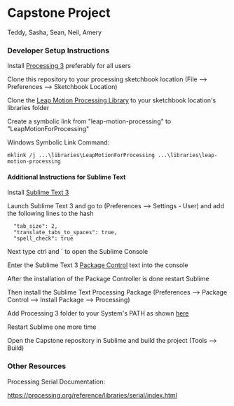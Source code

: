 # Capstone Project
Teddy, Sasha, Sean, Neil, Amery

### Developer Setup Instructions

Install [Processing 3](https://processing.org/download/?processing) preferably for all users

Clone this repository to your processing sketchbook location (File --> Preferences --> Sketchbook Location)

Clone the [Leap Motion Processing Library](https://github.com/nok/leap-motion-processing) to your sketchbook location's libraries folder

Create a symbolic link from "leap-motion-processing" to "LeapMotionForProcessing"

Windows Symbolic Link Command:
```
mklink /j ...\libraries\LeapMotionForProcessing ...\libraries\leap-motion-processing
```

#### Additional Instructions for Sublime Text

Install [Sublime Text 3](http://www.sublimetext.com/3)

Launch Sublime Text 3 and go to (Preferences --> Settings - User) and add the following lines to the hash
```
  "tab_size": 2,
  "translate_tabs_to_spaces": true,
  "spell_check": true
```
Next type ctrl and ` to open the Sublime Console

Enter the Sublime Text 3 [Package Control](https://packagecontrol.io/installation) text into the console

After the installation of the Package Controller is done restart Sublime

Then install the Sublime Text Processing Package (Preferences --> Package Control --> Install Package --> Processing)

Add Processing 3 folder to your System's PATH as shown [here](https://github.com/b-g/processing-sublime)

Restart Sublime one more time

Open the Capstone repository in Sublime and build the project (Tools --> Build)

### Other Resources

Processing Serial Documentation:

https://processing.org/reference/libraries/serial/index.html

